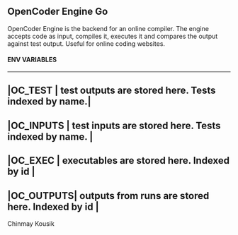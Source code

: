## OpenCoder Engine Go

OpenCoder Engine is the backend for an online compiler. The engine accepts code as input, compiles it, executes it and compares the output against test output. Useful for online coding websites.

#### ENV VARIABLES
------------------------------------------------------------------
|OC_TEST   | test outputs are stored here. Tests indexed by name.|
------------------------------------------------------------------
|OC_INPUTS | test inputs are stored here. Tests indexed by name. |
------------------------------------------------------------------
|OC_EXEC   | executables are stored here. Indexed by id          |
------------------------------------------------------------------
|OC_OUTPUTS| outputs from runs are stored here. Indexed by id	 |
------------------------------------------------------------------


Chinmay Kousik